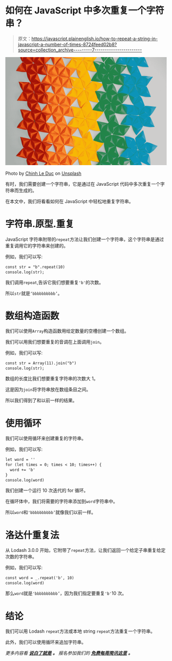 # 如何在 JavaScript 中多次重复一个字符串？

> 原文：<https://javascript.plainenglish.io/how-to-repeat-a-string-in-javascript-a-number-of-times-8724feed02b8?source=collection_archive---------7----------------------->

![](img/e16ff96f103aded1402ce1284c6176f1.png)

Photo by [Chinh Le Duc](https://unsplash.com/@mero_dnt?utm_source=medium&utm_medium=referral) on [Unsplash](https://unsplash.com?utm_source=medium&utm_medium=referral)

有时，我们需要创建一个字符串，它是通过在 JavaScript 代码中多次重复一个字符串而生成的。

在本文中，我们将看看如何在 JavaScript 中轻松地重复字符串。

# 字符串.原型.重复

JavaScript 字符串附带的`repeat`方法让我们创建一个字符串，这个字符串是通过重复调用它的字符串来创建的。

例如，我们可以写:

```
const str = "b".repeat(10)
console.log(str);
```

我们调用`repeat`,告诉它我们想要重复`'b'`的次数。

所以`str`就是`‘bbbbbbbbbb’`。

# 数组构造函数

我们可以使用`Array`构造函数用给定数量的空槽创建一个数组。

我们可以用我们想要重复的音调在上面调用`join`。

例如，我们可以写:

```
const str = Array(11).join("b") 
console.log(str);
```

数组的长度比我们想要重复字符串的次数大 1。

这是因为`join`将字符串放在数组条目之间。

所以我们得到了和以前一样的结果。

# 使用循环

我们可以使用循环来创建重复的字符串。

例如，我们可以写:

```
let word = ''
for (let times = 0; times < 10; times++) {
  word += 'b'
}
console.log(word)
```

我们创建一个运行 10 次迭代的 for 循环。

在循环体中，我们将需要的字符串添加到`word`字符串中。

所以`word`和`'bbbbbbbbbb’`就像我们以前一样。

# 洛达什重复法

从 Lodash 3.0.0 开始，它附带了`repeat`方法，让我们返回一个给定子串重复给定次数的字符串。

例如，我们可以写:

```
const word = _.repeat('b', 10)
console.log(word)
```

那么`word`就是`'bbbbbbbbbb’`，因为我们指定要重复`'b'`10 次。

# 结论

我们可以用 Lodash `repeat`方法或本地 string `repeat`方法重复一个字符串。

此外，我们可以使用循环来追加字符串。

*更多内容看* [***说白了就是***](http://plainenglish.io/) ***。*** *报名参加我们的* [***免费每周简讯这里***](http://newsletter.plainenglish.io/) ***。***